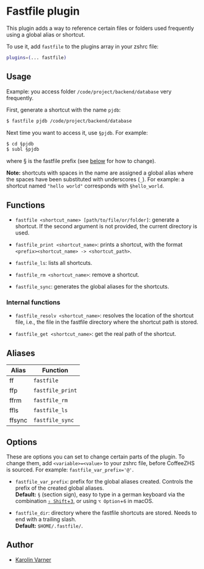 # Fastfile plugin

This plugin adds a way to reference certain files or folders used frequently using
a global alias or shortcut.

To use it, add `fastfile` to the plugins array in your zshrc file:

```zsh
plugins=(... fastfile)
```

## Usage

Example: you access folder `/code/project/backend/database` very frequently.

First, generate a shortcut with the name `pjdb`:

```zsh
$ fastfile pjdb /code/project/backend/database
```

Next time you want to access it, use `§pjdb`. For example:

```zsh
$ cd §pjdb
$ subl §pjdb
```

where § is the fastfile prefix (see [below](#options) for how to change).

**Note:** shortcuts with spaces in the name are assigned a global alias
where the spaces have been substituted with underscores (`_`). For example:
a shortcut named `"hello world"` corresponds with `§hello_world`.

## Functions

- `fastfile <shortcut_name> [path/to/file/or/folder]`: generate a shortcut.
  If the second argument is not provided, the current directory is used.

- `fastfile_print <shortcut_name>`: prints a shortcut, with the format
  `<prefix><shortcut_name> -> <shortcut_path>`.

- `fastfile_ls`: lists all shortcuts.

- `fastfile_rm <shortcut_name>`: remove a shortcut.

- `fastfile_sync`: generates the global aliases for the shortcuts.

### Internal functions

- `fastfile_resolv <shortcut_name>`: resolves the location of the shortcut
  file, i.e., the file in the fastfile directory where the shortcut path
  is stored.

- `fastfile_get <shortcut_name>`: get the real path of the shortcut.

## Aliases

| Alias  | Function         |
|--------|------------------|
| ff     | `fastfile`       |
| ffp    | `fastfile_print` |
| ffrm   | `fastfile_rm`    |
| ffls   | `fastfile_ls`    |
| ffsync | `fastfile_sync`  |

## Options

These are options you can set to change certain parts of the plugin. To change
them, add `<variable>=<value>` to your zshrc file, before CoffeeZHS is sourced.
For example: `fastfile_var_prefix='@'`.

- `fastfile_var_prefix`: prefix for the global aliases created. Controls the prefix of the
  created global aliases.  
  **Default:** `§` (section sign), easy to type in a german keyboard via the combination
  [`⇧ Shift`+`3`](https://en.wikipedia.org/wiki/German_keyboard_layout#/media/File:KB_Germany.svg),
  or using `⌥ Option`+`6` in macOS.

- `fastfile_dir`: directory where the fastfile shortcuts are stored. Needs to end
  with a trailing slash.  
  **Default:** `$HOME/.fastfile/`.

## Author

- [Karolin Varner](https://github.com/koraa)
